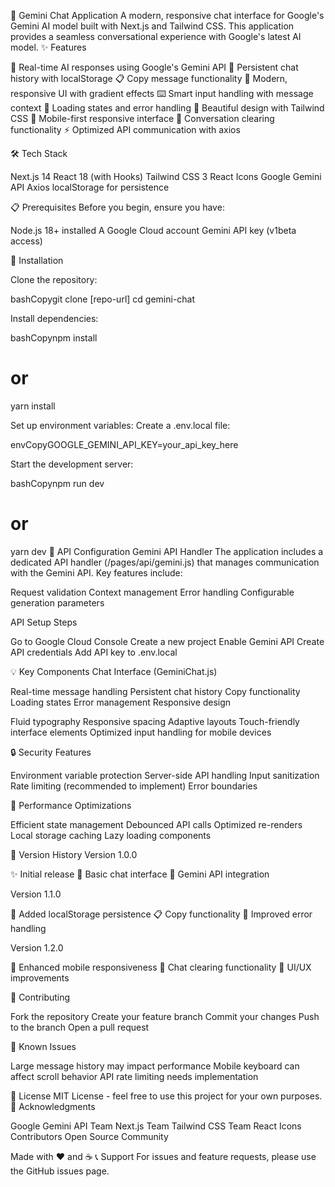 🤖 Gemini Chat Application
A modern, responsive chat interface for Google's Gemini AI model built with Next.js and Tailwind CSS. This application provides a seamless conversational experience with Google's latest AI model.
✨ Features

🚀 Real-time AI responses using Google's Gemini API
💾 Persistent chat history with localStorage
📋 Copy message functionality
💅 Modern, responsive UI with gradient effects
⌨️ Smart input handling with message context
🔄 Loading states and error handling
🎨 Beautiful design with Tailwind CSS
📱 Mobile-first responsive interface
🧹 Conversation clearing functionality
⚡ Optimized API communication with axios

🛠️ Tech Stack

Next.js 14
React 18 (with Hooks)
Tailwind CSS 3
React Icons
Google Gemini API
Axios
localStorage for persistence

📋 Prerequisites
Before you begin, ensure you have:

Node.js 18+ installed
A Google Cloud account
Gemini API key (v1beta access)

🚀 Installation

Clone the repository:

bashCopygit clone [repo-url]
cd gemini-chat

Install dependencies:

bashCopynpm install

# or

yarn install

Set up environment variables:
Create a .env.local file:

envCopyGOOGLE_GEMINI_API_KEY=your_api_key_here

Start the development server:

bashCopynpm run dev

# or

yarn dev
🔌 API Configuration
Gemini API Handler
The application includes a dedicated API handler (/pages/api/gemini.js) that manages communication with the Gemini API. Key features include:

Request validation
Context management
Error handling
Configurable generation parameters

API Setup Steps

Go to Google Cloud Console
Create a new project
Enable Gemini API
Create API credentials
Add API key to .env.local

💡 Key Components
Chat Interface (GeminiChat.js)

Real-time message handling
Persistent chat history
Copy functionality
Loading states
Error management
Responsive design

Fluid typography
Responsive spacing
Adaptive layouts
Touch-friendly interface elements
Optimized input handling for mobile devices

🔒 Security Features

Environment variable protection
Server-side API handling
Input sanitization
Rate limiting (recommended to implement)
Error boundaries

🚀 Performance Optimizations

Efficient state management
Debounced API calls
Optimized re-renders
Local storage caching
Lazy loading components

🔄 Version History
Version 1.0.0

✨ Initial release
🎨 Basic chat interface
🔌 Gemini API integration

Version 1.1.0

💾 Added localStorage persistence
📋 Copy functionality
🎯 Improved error handling

Version 1.2.0

📱 Enhanced mobile responsiveness
🧹 Chat clearing functionality
🎨 UI/UX improvements

🤝 Contributing

Fork the repository
Create your feature branch
Commit your changes
Push to the branch
Open a pull request

🐛 Known Issues

Large message history may impact performance
Mobile keyboard can affect scroll behavior
API rate limiting needs implementation

📄 License
MIT License - feel free to use this project for your own purposes.
🙏 Acknowledgments

Google Gemini API Team
Next.js Team
Tailwind CSS Team
React Icons Contributors
Open Source Community

Made with ❤️ and ☕
📞 Support
For issues and feature requests, please use the GitHub issues page.
